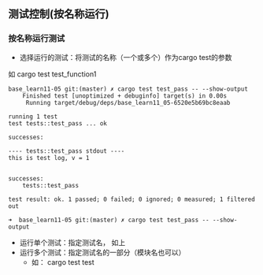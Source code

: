## 测试控制(按名称运行)

### 按名称运行测试

* 选择运行的测试：将测试的名称（一个或多个）作为cargo test的参数

如 cargo test test_function1

```
base_learn11-05 git:(master) ✗ cargo test test_pass -- --show-output
    Finished test [unoptimized + debuginfo] target(s) in 0.00s
     Running target/debug/deps/base_learn11_05-6520e5b69bc8eaab

running 1 test
test tests::test_pass ... ok

successes:

---- tests::test_pass stdout ----
this is test log, v = 1


successes:
    tests::test_pass

test result: ok. 1 passed; 0 failed; 0 ignored; 0 measured; 1 filtered out

➜  base_learn11-05 git:(master) ✗ cargo test test_pass -- --show-output
```

* 运行单个测试：指定测试名， 如上
* 运行多个测试：指定测试名的一部分（模块名也可以）
    * 如： cargo test test


